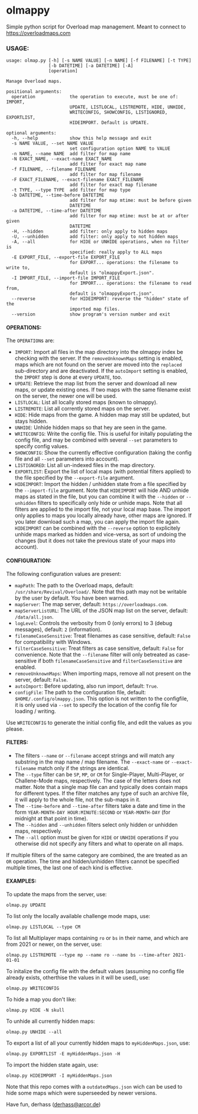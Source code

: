 # olmappy
Simple python script for Overload map management. Meant to connect to https://overloadmaps.com

### USAGE:

```
usage: olmap.py [-h] [-s NAME VALUE] [-n NAME] [-f FILENAME] [-t TYPE]
                [-b DATETIME] [-a DATETIME] [-A]
                [operation]

Manage Overload maps.

positional arguments:
  operation             the operation to execute, must be one of: IMPORT,
                        UPDATE, LISTLOCAL, LISTREMOTE, HIDE, UNHIDE,
                        WRITECONFIG, SHOWCONFIG, LISTIGNORED, EXPORTLIST,
                        HIDEIMPORT. Default is UPDATE.

optional arguments:
  -h, --help            show this help message and exit
  -s NAME VALUE, --set NAME VALUE
                        set configuration option NAME to VALUE
  -n NAME, --name NAME  add filter for map name
  -N EXACT_NAME, --exact-name EXACT_NAME
                        add filter for exact map name
  -f FILENAME, --filename FILENAME
                        add filter for map filename
  -F EXACT_FILENAME, --exact-filename EXACT_FILENAME
                        add filter for exact map filename
  -t TYPE, --type TYPE  add filter for map type
  -b DATETIME, --time-before DATETIME
                        add filter for map mtime: must be before given
                        DATETIME
  -a DATETIME, --time-after DATETIME
                        add filter for map mtime: must be at or after given
                        DATETIME
  -H, --hidden          add filter: only apply to hidden maps
  -U, --unhidden        add filter: only apply to not hidden maps
  -A, --all             for HIDE or UNHIDE operations, when no filter is
                        specified: really apply to ALL maps
  -E EXPORT_FILE, --export-file EXPORT_FILE
                        for EXPORT... operations: the filename to write to,
                        default is "olmappyExport.json".
  -I IMPORT_FILE, --import-file IMPORT_FILE
                        for IMPORT... operations: the filename to read from,
                        default is "olmappyExport.json".
  --reverse             for HIDEIMPORT: reverse the "hidden" state of the
                        imported map files.
  --version             show program's version number and exit
```

#### OPERATIONS:

The `OPERATION`s are:
* `IMPORT`: Import all files in the map directory into the olmappy index be checking with the server. If the `removeUnknownMaps` setting is enabled, maps which are not found on the server are moved into the `replaced` sub-directory and are deactivated. If the `autoImport` setting is enabled, the `IMPORT` step is done at every `UPDATE`, too.
* `UPDATE`: Retrieve the map list from the server and download all new maps, or update existing ones. If two maps with the same filename exist on the server, the newer one will be used.
* `LISTLOCAL`: List all locally stored maps (known to olmappy).
* `LISTREMOTE`: List all corrently stored maps on the server.
* `HIDE`: Hide maps from the game. A hidden map may still be updated, but stays hidden.
* `UNHIDE`: Unhide hidden maps so that hey are seen in the game.
* `WRITECONFIG`: Write the config file. This is useful for initally populating the config file, and may be combined with several `--set` parameters to specify config values.
* `SHOWCONFIG`: Show the currently effective configuration (taking the config file and all `--set` parameters into account).
* `LISTIGNORED`: List all un-indexed files in the map directory.
* `EXPORTLIST`: Export the list of local maps (with potential filters applied) to the file specified by the `--export-file` argument.
* `HIDEIMPORT`: Import the hidden / unhidden state from a file specified by the `--import-file` argument. Note that `HIDEIMPORT` will hide AND unhide maps as stated in the file, but you can combine it with the `--hidden` or `--unhidden` filters to specifically only hide or unhide maps. Note that all filters are applied to the import file, not your local map base. The import only applies to maps you locally already have, other maps are ignored. If you later download such a map, you can apply the import file again. `HIDEIMPORT` can be combined with the `--reverse` option to explicitely unhide maps marked as hidden and vice-versa, as sort of undoing the changes (but it does not take the previous state of your maps into account).

#### CONFIGURATION:

The following configuration values are present:
* `mapPath`: The path to the Overload maps, default: `/usr/share/Revival/Overload/`. Note that this path may not be writable by the user by default. You have been warned.
* `mapServer`: The map server, default: `https://overloadmaps.com`.
* `mapServerListURL`: The URL of the JSON map list on the server, default: `/data/all.json`.
* `logLevel`: Controls the verbosity from 0 (only errors) to 3 (debug messages), default: `2` (information).
* `filenameCaseSensitive`: Treat filenames as case sensitive, default: `False` for compatibility with Windows.
* `filterCaseSensitive`: Treat filters as case sensitive, default: `False` for convenience. Note that the `--filename` filter will only betreated as case-sensitive if both `filenameCaseSensitive` and `filterCaseSensitive` are enabled.
* `removeUnknownMaps`: When importing maps, remove all not present on the server, default: `False`.
* `autoImport`: Before updating, also run import, default: `True`.
* `configFile`: The path to the configuration file, default: `$HOME/.config/olmappy.json`. This option is not written to the configfile, it is only used via `--set` to specify the location of the config file for loading / writing.

Use `WRITECONFIG` to generate the initial config file, and edit the values as you please.

#### FILTERS:

* The filters `--name` or `--filename` accept strings and will match any substring in the map name / map filename. The `--exact-name` or `--exact-filename` match only if the strings are identical.
* The `--type` filter can be `SP`, `MP`, or `CM` for Single-Player, Multi-Player, or Challene-Mode maps, respectively. The case of the letters does not matter. Note that a single map file can and typically does contain maps for different types. If the filter matches any type of such an archive file, it will apply to the whole file, not the sub-maps in it.
* The `--time-before` and `--time-after` filters take a date and time in the form `YEAR-MONTH-DAY HOUR:MINUTE:SECOND` or `YEAR-MONTH-DAY` (for midnight at that point in time).
* The `--hidden` and `--unhidden` filters select only hidden or unhidden maps, respectively.
* The `--all` option must be given for `HIDE` or `UNHIDE` operations if you otherwise did not specify any filters and what to operate on all maps.

If multiple filters of the same category are combined, the are treated as an `OR` operation. The time and hidden/unhidden filters cannot be specified multiple times, the last one of each kind is effective.

#### EXAMPLES:

To update the maps from the server, use:
```
olmap.py UPDATE
```

To list only the locally available challenge mode maps, use:
```
olmap.py LISTLOCAL --type CM
```

To list all Multiplayer maps containing `ro` or `bs` in their name, and which are from 2021 or newer, on the server, use:
```
olmap.py LISTREMOTE --type mp --name ro --name bs --time-after 2021-01-01
```

To initalize the config file with the default values (assuming no config file already exists, otherthise the values in it will be used), use:
```
olmap.py WRITECONFIG
```

To hide a map you don't like:
```
olmap.py HIDE -N skull
```

To unhide all currently hidden maps:
```
olmap.py UNHIDE --all
```

To export a list of all your currently hidden maps to `myHiddenMaps.json`, use:
```
olmap.py EXPORTLIST -E myHiddenMaps.json -H
```

To import the hidden state again, use:
```
olmap.py HIDEIMPORT -I myHiddenMaps.json
```

Note that this repo comes with a `outdatedMaps.json` wich can be used to hide some maps which were
superseeded by newer versions.

Have fun,
     derhass
     (<derhass@arcor.de>)

